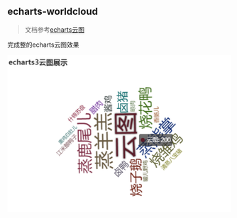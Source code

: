 ## echarts-worldcloud

> 文档参考[echarts云图](https://github.com/timdream/wordcloud2.js/blob/gh-pages/API.md)

完成整的echarts云图效果

![GitHub](./images/worldcloud.png)